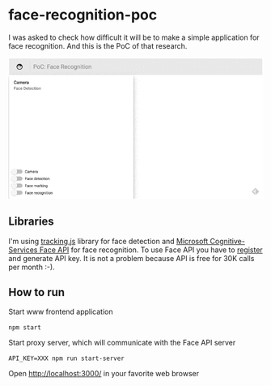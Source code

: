 face-recognition-poc
====================
I was asked to check how difficult it will be to make a simple application for face recognition.
And this is the PoC of that research.

![Example](https://raw.githubusercontent.com/patrykpacewicz/face-recognition-poc/master/doc/gif/pwmfXfAxSO.gif)

Libraries
---------
I'm using [tracking.js][tracking-js] library for face detection and [Microsoft Cognitive-Services Face API][ms-face-api] for face recognition. To use Face API you have to [register][ms-sign-up] and generate API key. It is not a problem because API is free for 30K calls per month :-).

How to run
----------
Start www frontend application
```
npm start
```

Start proxy server, which will communicate with the Face API server
```
API_KEY=XXX npm run start-server
```

Open [http://localhost:3000/][app] in your favorite web browser

[app]: http://localhost:3000/
[tracking-js]: https://trackingjs.com/
[ms-face-api]: https://www.microsoft.com/cognitive-services/en-us/face-api/documentation/overview
[ms-sign-up]: https://www.microsoft.com/cognitive-services/en-us/sign-up
